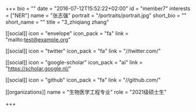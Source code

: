 
+++
bio = ""
date = "2016-07-12T15:52:22+02:00"
id = "member7"
interests = ["NER"]
name = "张志强"
portrait = "/portraits/portrait.jpg"
short_bio = ""
short_name = ""
title = "3_zhiqiang zhang"

[[social]]
    icon = "envelope"
    icon_pack = "fa"
    link = "mailto:test@example.org"

[[social]]
    icon = "twitter"
    icon_pack = "fa"
    link = "//twitter.com/"

[[social]]
    icon = "google-scholar"
    icon_pack = "ai"
    link = "https://scholar.google.nl/"

[[social]]
    icon = "github"
    icon_pack = "fa"
    link = "//github.com/"

[[organizations]]
    name = "生物医学工程专业"
    role = "2021级硕士生"

+++
